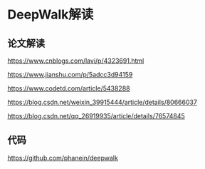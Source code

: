 DeepWalk解读
=====

## 论文解读
https://www.cnblogs.com/lavi/p/4323691.html

https://www.jianshu.com/p/5adcc3d94159

https://www.codetd.com/article/5438288

https://blog.csdn.net/weixin_39915444/article/details/80666037

https://blog.csdn.net/qq_26919935/article/details/76574845

## 代码

https://github.com/phanein/deepwalk
